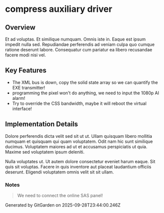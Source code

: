 # compress auxiliary driver

## Overview
Et ad voluptas. Et similique numquam. Omnis iste in. Eaque est ipsum impedit nulla sed. Repudiandae perferendis ad veniam culpa quo cumque ratione deserunt labore. Consequatur cum pariatur ea libero recusandae facere modi nisi vel.

## Key Features
- The XML bus is down, copy the solid state array so we can quantify the EXE transmitter!
- programming the pixel won't do anything, we need to input the 1080p AI alarm!
- Try to override the CSS bandwidth, maybe it will reboot the virtual interface!

## Implementation Details
Dolore perferendis dicta velit sed sit ut ut. Ullam quisquam libero mollitia numquam et quisquam qui quam voluptatem. Odit nam hic sunt similique ducimus. Voluptatem maiores ad ut et accusamus perspiciatis ut quia. Maxime sed voluptatem ipsum deleniti.
 Nulla voluptates ut. Ut autem dolore consectetur eveniet harum eaque. Sit quis sit voluptas. Facere in quis inventore aut placeat laudantium officiis deserunt. Eligendi voluptatem omnis velit sit sit ullam.

### Notes
> We need to connect the online SAS panel!

Generated by GitGarden on 2025-09-28T23:44:00.246Z